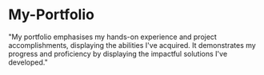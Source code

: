 # My-Portfolio

"My portfolio emphasises my hands-on experience and project accomplishments, displaying the abilities I've acquired. It demonstrates my progress and proficiency by displaying the impactful solutions I've developed."
